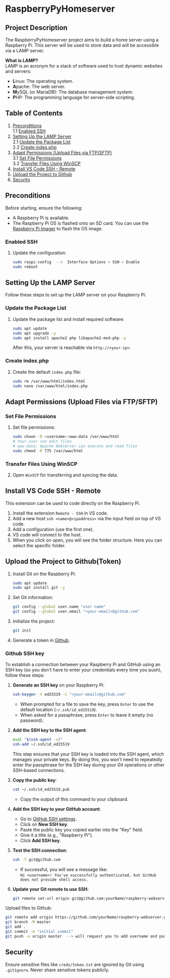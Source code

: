 # RaspberryPyHomeserver

## Project Description
The RaspberryPyHomeserver project aims to build a home server using a Raspberry Pi. This server will be used to store data and will be accessible via a LAMP server.

**What is LAMP?**  
LAMP is an acronym for a stack of software used to host dynamic websites and servers:
- **L**inux: The operating system.
- **A**pache: The web server.
- **M**ySQL (or MariaDB): The database management system.
- **P**HP: The programming language for server-side scripting.

## Table of Contents
1. [Preconditions](#preconditions)<br>
   1.1 [Enabled SSH](#enabled-ssh)<br>
2. [Setting Up the LAMP Server](#setting-up-the-lamp-server)<br>
   2.1 [Update the Package List](#update-the-package-list)<br>
   2.2 [Create index.php](#create-indexphp)<br>
3. [Adapt Permissions (Upload Files via FTP/SFTP)](#adapt-permissions-upload-files-via-ftpsftp) <br>
   3.1 [Set File Permissions](#set-file-permissions) <br>
   3.2 [Transfer Files Using WinSCP](#transfer-files-using-winscp)<br>
4. [Install VS Code SSH - Remote](#install-vs-code-ssh---remote)<br>
5. [Upload the Project to Github](#upload-the-project-to-github)<br>
6. [Security](#security)

## Preconditions
Before starting, ensure the following:
- A Raspberry Pi is available.
- The Raspberry Pi OS is flashed onto an SD card. You can use the [Raspberry Pi Imager](https://www.raspberrypi.com/software/) to flash the OS image.

### Enabled SSH
1. Update the configuration:

   ```bash
   sudo raspi-config  -->  Interface Options > SSH > Enable
   sudo reboot
   ```

## Setting Up the LAMP Server
Follow these steps to set up the LAMP server on your Raspberry Pi:

### Update the Package List
1. Update the package list and install required software:
   ```bash
   sudo apt update
   sudo apt upgrade -y
   sudo apt install apache2 php libapache2-mod-php -y
   ```
   After this, your server is reachable via `http://<your-ip>`.

### Create index.php
2. Create the default `index.php` file:
   ```bash
   sudo rm /var/www/html/index.html
   sudo nano /var/www/html/index.php
   ```

## Adapt Permissions (Upload Files via FTP/SFTP)

### Set File Permissions
1. Set file permissions:

   ```bash
   sudo chown -R <username>:www-data /var/www/html
   # Your user can edit files
   # www-data: Apache Webserver can execute and read files
   sudo chmod -R 775 /var/www/html
   ```

### Transfer Files Using WinSCP
2. Open `WinSCP` for transferring and syncing the data.

## Install VS Code SSH - Remote

This extension can be used to code directly on the Raspberry Pi.

1. Install the extension ``Remote - SSH`` in VS code.
2. Add a new host ``ssh <name>@<ipaddress>`` via the input field on top of VS code.
3. Add a configuration (use the first one).
4. VS code will connect to the host.
5. When you click on open, you will see the folder structure. Here you can select the specific folder.

## Upload the Project to Github(Token)

1. Install Git on the Raspberry Pi:

   ```bash
   sudo apt update
   sudo apt install git -y
   ``` 
2. Set Git information:

   ```bash
   git config --global user.name "user name"
   git config --global user.email "<your-email>@github.com"
   ``` 

3. Initialize the project:

   ```bash
   git init
   ``` 

4. Generate a token in [Github](https://github.com/settings/tokens).


### Github SSH key

To establish a connection between your Raspberry Pi and GitHub using an SSH key (so you don't have to enter your credentials every time you push), follow these steps:

1. **Generate an SSH key** on your Raspberry Pi:
   ```bash
   ssh-keygen -t ed25519 -C "<your-email>@github.com"
   ```
   - When prompted for a file to save the key, press `Enter` to use the default location (`~/.ssh/id_ed25519`).
   - When asked for a passphrase, press `Enter` to leave it empty (no password).

2. **Add the SSH key to the SSH agent**:
   ```bash
   eval "$(ssh-agent -s)"
   ssh-add ~/.ssh/id_ed25519
   ```
   This step ensures that your SSH key is loaded into the SSH agent, which manages your private keys. By doing this, you won't need to repeatedly enter the passphrase for the SSH key during your Git operations or other SSH-based connections.

3. **Copy the public key**:
   ```bash
   cat ~/.ssh/id_ed25519.pub
   ```
   - Copy the output of this command to your clipboard.

4. **Add the SSH key to your GitHub account**:
   - Go to [GitHub SSH settings](https://github.com/settings/keys).
   - Click on **New SSH key**.
   - Paste the public key you copied earlier into the "Key" field.
   - Give it a title (e.g., "Raspberry Pi").
   - Click **Add SSH key**.

5. **Test the SSH connection**:
   ```bash
   ssh -T git@github.com
   ```
   - If successful, you will see a message like:  
     `Hi <username>! You've successfully authenticated, but GitHub does not provide shell access.`

6. **Update your Git remote to use SSH**:
   ```bash
   git remote set-url origin git@github.com:yourName/raspberry-webserver.git
   ```


Upload files to Github:

   ```bash
   git remote add origin https://github.com/yourName/raspberry-webserver.git
   git branch -M master
   git add .
   git commit -m "initial commit"
   git push -u origin master  --> will request you to add username and password/GitHubToken 
   ```

## Security
Ensure sensitive files like `creds/token.txt` are ignored by Git using `.gitignore`. Never share sensitive tokens publicly.


